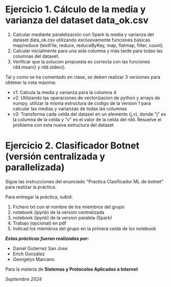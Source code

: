 <h1>Ejercicio 1. Cálculo de la media y varianza del dataset data_ok.csv</h1>
<ol>
  <li>Calcular mediante paralelización con Spark la media y varianza del dataset data_ok.csv utilizando exclusivamente funciones básicas map/reduce (textFile, reduce, reduceByKey, map, flatmap, filter, count).</li>
  <li>Calcular inicialmente para una sola columna y más tarde para todas las columnas del dataset.</li>
  <li>Verificar que la solucion propuesta es correcta con las funciones rdd.mean() y rdd.stdev().</li>
</ol>
<p>Tal y como se ha comentado en clase, se deben realizar 3 versiones para obtener la nota máxima:</p>
<ul>
  <li>v1: Calcula la media y varianza para la columna 4</li>
  <li>v2: Utilizando las operaciones de vectorizacion de python y arrays de numpy, utilizar la misma estructura de codigo de la version 1 para calcular las medias y varianzas de todas las columnas</li>
  <li>v3: Transforma cada celda del dataset en un elemento (j,v),  donde "j" es la columna de la celda y "v" es el valor de la celda del rdd.
Resuelve el problema con esta nueva estructura del dataset</li>
</ul>

<h1>Ejercicio 2. Clasificador Botnet (versión centralizada y parallelizada)</h1>

Sigue las instrucciones del enunciado "Practica Clasificador ML de botnet" para realizar la práctica. 

Para entregar la práctica, subid:

<ol> 
  <li>Fichero txt con el nombre de los miembros del grupo</li>
  <li>notebook (ipynb) de la version centralizada</li>
  <li>notebook (ipynb) de la version paralela (Spark)</li>
  <li>Trabajo (opcional) en pdf </li>
  <li>Indicad los miembros del grupo en la primera celda de los notebook</li>
</ol>


<em><b>Estas prácticas fueron realizadas por:</b></em>
<ul>
  <li>Daniel Gutierrez San Jose</li>
  <li>Erich González</li>
  <li>Georgelys Marcano</li>
</ul>
<p>Para la materia de <b>Sistemas y Protocolos Aplicados a Internet</b></p>
<em>Septiembre 2024</em>

